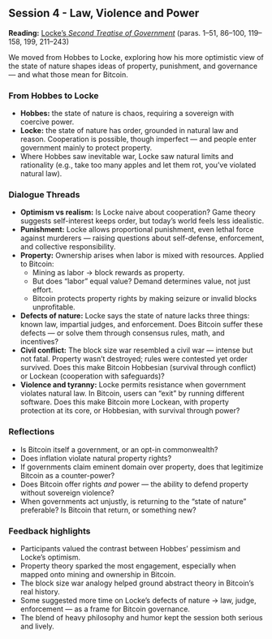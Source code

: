 ## **Session 4 -** Law, Violence and Power

**Reading:** [Locke’s *Second Treatise of Government*](https://www.gutenberg.org/files/7370/7370-h/7370-h.htm) (paras. 1–51, 86–100, 119–158, 199, 211–243)

We moved from Hobbes to Locke, exploring how his more optimistic view of the state of nature shapes ideas of property, punishment, and governance — and what those mean for Bitcoin.

### **From Hobbes to Locke**

- **Hobbes:** the state of nature is chaos, requiring a sovereign with coercive power.
- **Locke:** the state of nature has order, grounded in natural law and reason. Cooperation is possible, though imperfect — and people enter government mainly to protect property.
- Where Hobbes saw inevitable war, Locke saw natural limits and rationality (e.g., take too many apples and let them rot, you’ve violated natural law).

### **Dialogue Threads**

- **Optimism vs realism:** Is Locke naive about cooperation? Game theory suggests self-interest keeps order, but today’s world feels less idealistic.
- **Punishment:** Locke allows proportional punishment, even lethal force against murderers — raising questions about self-defense, enforcement, and collective responsibility.
- **Property:** Ownership arises when labor is mixed with resources. Applied to Bitcoin:
    - Mining as labor → block rewards as property.
    - But does “labor” equal value? Demand determines value, not just effort.
    - Bitcoin protects property rights by making seizure or invalid blocks unprofitable.
- **Defects of nature:** Locke says the state of nature lacks three things: known law, impartial judges, and enforcement. Does Bitcoin suffer these defects — or solve them through consensus rules, math, and incentives?
- **Civil conflict:** The block size war resembled a civil war — intense but not fatal. Property wasn’t destroyed; rules were contested yet order survived. Does this make Bitcoin Hobbesian (survival through conflict) or Lockean (cooperation with safeguards)?
- **Violence and tyranny:** Locke permits resistance when government violates natural law. In Bitcoin, users can “exit” by running different software. Does this make Bitcoin more Lockean, with property protection at its core, or Hobbesian, with survival through power?

### **Reflections**

- Is Bitcoin itself a government, or an opt-in commonwealth?
- Does inflation violate natural property rights?
- If governments claim eminent domain over property, does that legitimize Bitcoin as a counter-power?
- Does Bitcoin offer rights *and* power — the ability to defend property without sovereign violence?
- When governments act unjustly, is returning to the “state of nature” preferable? Is Bitcoin that return, or something new?

### **Feedback highlights**

- Participants valued the contrast between Hobbes’ pessimism and Locke’s optimism.
- Property theory sparked the most engagement, especially when mapped onto mining and ownership in Bitcoin.
- The block size war analogy helped ground abstract theory in Bitcoin’s real history.
- Some suggested more time on Locke’s defects of nature → law, judge, enforcement — as a frame for Bitcoin governance.
- The blend of heavy philosophy and humor kept the session both serious and lively.